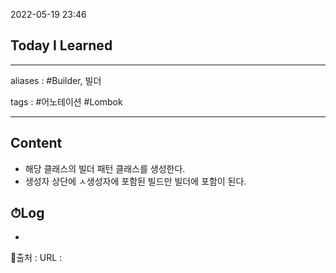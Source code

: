 2022-05-19 23:46
## Today I Learned
---
aliases : #Builder, 빌더

tags : #어노테이션 #Lombok

---

## Content
- 해당 클래스의 빌더 패턴 클래스를 생성한다.
- 생성자 상단에 ㅅ생성자에 포함된 빌드만 빌더에 포함이 된다.

## ⏱Log
-


📙출처 :
URL :